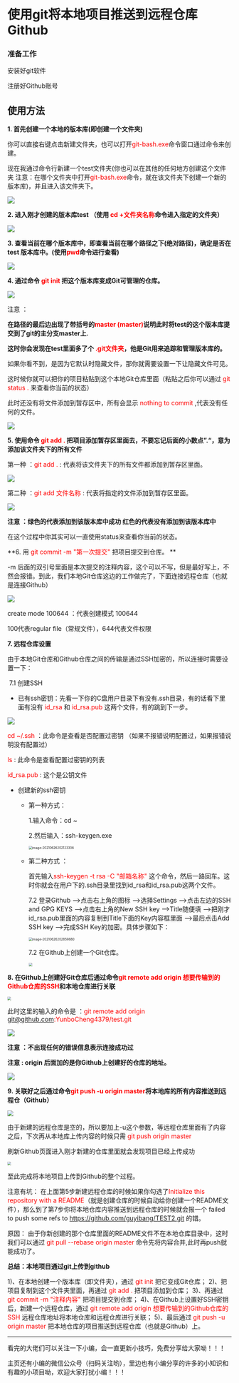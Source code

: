 # 使用git将本地项目推送到远程仓库Github

### 准备工作

安装好git软件

注册好Github账号

## 使用方法

**1. 首先创建一个本地的版本库(即创建一个文件夹)**

你可以直接右键点击新建文件夹，也可以打开<font color =  "red">git-bash.exe</font>命令窗口通过命令来创建。

现在我通过命令行新建一个test文件夹(你也可以在其他的任何地方创建这个文件夹 注意：在哪个文件夹中打开<font color =  "red">git-bash.exe</font>命令，就在该文件夹下创建一个新的版本库)，并且进入该文件夹下。

![](https://gitee.com/YunboCheng/imageBad/raw/master/image/20210626180937.png)

**2. 进入刚才创建的版本库test （使用 <font color = "red">cd +文件夹名称</font>命令进入指定的文件夹）**

![](https://gitee.com/YunboCheng/imageBad/raw/master/image/20210626181136.png)

**3. 查看当前在哪个版本库中，即查看当前在哪个路径之下(绝对路径)，确定是否在 test 版本库中。(使用<font color = "red">pwd</font>命令进行查看)**

![](https://gitee.com/YunboCheng/imageBad/raw/master/image/20210626181509.png)

**4.  通过命令 <font style = "color :#FF0000;backgroung-color:#CCCCFF; ">git init</font> 把这个版本库变成Git可管理的仓库。**

![](https://gitee.com/YunboCheng/imageBad/raw/master/image/20210626181730.png)

注意 ：

**在路径的最后边出现了带括号的<font color = "red">master (master)</font>说明此时将test的这个版本库提交到了git的主分支master上.**

**这时你会发现在test里面多了个 <font  color="red">.git文件夹</font>，他是Git用来追踪和管理版本库的。**



如果你看不到，是因为它默认时隐藏文件，那你就需要设置一下让隐藏文件可见。

这时候你就可以把你的项目粘贴到这个本地Git仓库里面（粘贴之后你可以通过 <font color = "red"> git status .</font> 来查看你当前的状态）

此时还没有将文件添加到暂存区中，所有会显示 <font color = "red">nothing to commit</font> ,代表没有任何的文件。

![](https://gitee.com/YunboCheng/imageBad/raw/master/image/20210626190304.png)

**5. 使用命令 <font color = "red">git add .</font> 把项目添加暂存区里面去，不要忘记后面的小数点”.“，意为添加该文件夹下的所有文件**

第一种 ：<font color = "red">git add .</font>  : 代表将该文件夹下的所有文件都添加到暂存区里面。

![](https://gitee.com/YunboCheng/imageBad/raw/master/image/20210626192210.png)

第二种 ：<font color = "red">git add 文件名称</font> : 代表将指定的文件添加到暂存区里面。

![](https://gitee.com/YunboCheng/imageBad/raw/master/image/20210626192100.png)

**注意 ：绿色的代表添加到该版本库中成功  红色的代表没有添加到该版本库中** 

在这个过程中你其实可以一直使用status来查看你当前的状态。

**6.  用  <font color = "red">git commit -m "第一次提交"</font>  把项目提交到仓库。 **

-m 后面的双引号里面是本次提交的注释内容，这个可以不写，但是最好写上，不然会报错。到此，我们本地Git仓库这边的工作做完了，下面连接远程仓库（也就是连接Github）

![](https://gitee.com/YunboCheng/imageBad/raw/master/image/20210626195103.png)

 create mode 100644 ：代表创建模式 100644

100代表regular file（常规文件），644代表文件权限

**7. 远程仓库设置**

由于本地Git仓库和Github仓库之间的传输是通过SSH加密的，所以连接时需要设置一下：

​	7.1 	创建SSH

- 已有ssh密钥：先看一下你的C盘用户目录下有没有.ssh目录，有的话看下里面有没有  <font color = "red">id_rsa</font>  和  <font color = "red">id_rsa.pub</font>  这两个文件，有的跳到下一步。

![](https://gitee.com/YunboCheng/imageBad/raw/master/image/20210626200855.png)

<font color = "red">cd ~/.ssh</font> ：此命令是查看是否配置过密钥 （如果不报错说明配置过，如果报错说明没有配置过） 

<font color = "red">ls</font> : 此命令是查看配置过密钥的列表

<font color = "red">id_rsa.pub</font> : 这个是公钥文件

- 创建新的ssh密钥

  - 第一种方式：

    1.输入命令：cd ~

    2.然后输入：ssh-keygen.exe

    <img src="C:/Users/YunboCheng/AppData/Roaming/Typora/typora-user-images/image-20210626202123336.png" alt="image-20210626202123336" style="zoom:50%;" />

  - 第二种方式 ：

    首先输入<font color = "red">ssh-keygen -t rsa -C "邮箱名称"</font> 这个命令，然后一路回车。这时你就会在用户下的.ssh目录里找到id_rsa和id_rsa.pub这两个文件。

    

    7.2 	登录Github —>点击右上角的图标 —>选择Settings —>点击左边的SSH and GPG KEYS —>点击右上角的New SSH key —>Title随便填 —>把刚才id_rsa.pub里面的内容复制到Title下面的Key内容框里面 —>最后点击Add SSH key —>完成SSH Key的加密。具体步骤如下：

    <img src="C:/Users/YunboCheng/AppData/Roaming/Typora/typora-user-images/image-20210626202859880.png" alt="image-20210626202859880" style="zoom:50%;" />

    7.2	在Github上创建一个Git仓库。

    <img src="https://gitee.com/YunboCheng/imageBad/raw/master/image/20210626203013.png" style="zoom:50%;" />



**8. 在Github上创建好Git仓库后通过命令<font color = "red">git remote add origin 想要传输到的Github仓库的SSH</font>和本地仓库进行关联**

<img src="https://gitee.com/YunboCheng/imageBad/raw/master/image/20210626212509.png" style="zoom:50%;" />

此时这里的输入的命令是 ：<font color = "red">git remote add origin git@github.com:YunboCheng4379/test.git</font>

![](https://gitee.com/YunboCheng/imageBad/raw/master/image/20210626213210.png)

**注意 ：不出现任何的错误信息表示连接成功过**

**注意 :  origin 后面加的是你Github上创建好的仓库的地址。**

![](https://gitee.com/YunboCheng/imageBad/raw/master/image/20210626212746.png)

**9. 关联好之后通过命令<font color = "red">git push -u origin master</font>将本地库的所有内容推送到远程仓（Github）**

<img src="https://gitee.com/YunboCheng/imageBad/raw/master/image/20210626213325.png" style="zoom:80%;" />

由于新建的远程仓库是空的，所以要加上-u这个参数，等远程仓库里面有了内容之后，下次再从本地库上传内容的时候只需 <font color = "red">git push origin master</font>

刷新Github页面进入刚才新建的仓库里面就会发现项目已经上传成功

<img src="https://gitee.com/YunboCheng/imageBad/raw/master/image/20210626213442.png" style="zoom:50%;" />



至此完成将本地项目上传到Github的整个过程。

注意有坑： 在上面第5步新建远程仓库的时候如果你勾选了<font color = "red">Initialize this repository with a README</font>（就是创建仓库的时候自动给你创建一个README文件），那么到了第7步你将本地仓库内容推送到远程仓库的时候就会报一个 failed to push some refs to https://github.com/guyibang/TEST2.git 的错。

原因： 由于你新创建的那个仓库里面的README文件不在本地仓库目录中，这时我们可以通过 <font color = "red">git pull --rebase origin master</font> 命令先将内容合并,此时再push就能成功了。

**总结：本地项目通过git上传到github**

1)、在本地创建一个版本库（即文件夹），通过 <font color = "red">git init</font> 把它变成Git仓库；
2)、把项目复制到这个文件夹里面，再通过 <font color = "red">git add .</font> 把项目添加到仓库；
3)、再通过  <font color = "red">git commit -m "注释内容"</font> 把项目提交到仓库；
4)、在Github上设置好SSH密钥后，新建一个远程仓库，通过  <font color = "red">git remote add origin 想要传输到的Github仓库的SSH</font>  远程仓库地址将本地仓库和远程仓库进行关联；
5)、最后通过  <font color = "red">git push -u origin master</font>  把本地仓库的项目推送到远程仓库（也就是Github）上。

------

看完的大佬们可以关注一下小编，会一直更新小技巧，免费分享给大家呦！！！

主页还有小编的微信公众号（扫码关注哟），里边也有小编分享的许多的小知识和有趣的小项目呦，欢迎大家打扰小编！！！







